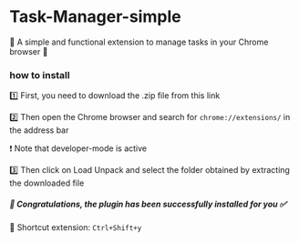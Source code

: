 # Task-Manager-simple

🔔 A simple and functional extension to manage tasks in your Chrome browser 💫

### how to install

1️⃣ First, you need to download the .zip file from this link

2️⃣ Then open the Chrome browser and search for `chrome://extensions/` in the address bar

❗ Note that developer-mode is active

3️⃣ Then click on Load Unpack and select the folder obtained by extracting the downloaded file

##### 🥳 Congratulations, the plugin has been successfully installed for you ✅

💯 Shortcut extension: `Ctrl+Shift+y`
